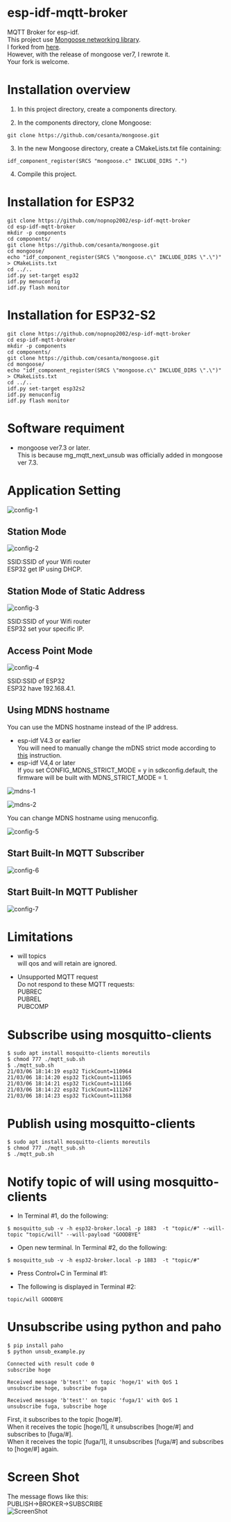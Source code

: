 # esp-idf-mqtt-broker
MQTT Broker for esp-idf.   
This project use [Mongoose networking library](https://github.com/cesanta/mongoose).   
I forked from [here](https://github.com/bigw00d/esp32_mongoose_sample).   
However, with the release of mongoose ver7, I rewrote it.   
Your fork is welcome.   


# Installation overview

1. In this project directory, create a components directory.

2. In the components directory, clone Mongoose:
```
git clone https://github.com/cesanta/mongoose.git
```

3. In the new Mongoose directory, create a CMakeLists.txt file containing:
```
idf_component_register(SRCS "mongoose.c" INCLUDE_DIRS ".")
```

4. Compile this project.


# Installation for ESP32
```
git clone https://github.com/nopnop2002/esp-idf-mqtt-broker
cd esp-idf-mqtt-broker
mkdir -p components
cd components/
git clone https://github.com/cesanta/mongoose.git
cd mongoose/
echo "idf_component_register(SRCS \"mongoose.c\" INCLUDE_DIRS \".\")" > CMakeLists.txt
cd ../..
idf.py set-target esp32
idf.py menuconfig
idf.py flash monitor
```

# Installation for ESP32-S2
```
git clone https://github.com/nopnop2002/esp-idf-mqtt-broker
cd esp-idf-mqtt-broker
mkdir -p components
cd components/
git clone https://github.com/cesanta/mongoose.git
cd mongoose/
echo "idf_component_register(SRCS \"mongoose.c\" INCLUDE_DIRS \".\")" > CMakeLists.txt
cd ../..
idf.py set-target esp32s2
idf.py menuconfig
idf.py flash monitor
```

# Software requiment
- mongoose ver7.3 or later.   
This is because mg_mqtt_next_unsub was officially added in mongoose ver 7.3.   

# Application Setting

![config-1](https://user-images.githubusercontent.com/6020549/110200312-a307da00-7ea0-11eb-85fa-c76f932b8023.jpg)

## Station Mode
![config-2](https://user-images.githubusercontent.com/6020549/110200315-a4390700-7ea0-11eb-8021-f8355818fbb2.jpg)

SSID:SSID of your Wifi router   
ESP32 get IP using DHCP.    

## Station Mode of Static Address
![config-3](https://user-images.githubusercontent.com/6020549/110200316-a4390700-7ea0-11eb-9266-473ad7fb193e.jpg)

SSID:SSID of your Wifi router   
ESP32 set your specific IP.   

## Access Point Mode
![config-4](https://user-images.githubusercontent.com/6020549/110200317-a4d19d80-7ea0-11eb-84ec-21f78f97930b.jpg)

SSID:SSID of ESP32   
ESP32 have 192.168.4.1.   


## Using MDNS hostname
You can use the MDNS hostname instead of the IP address.   
- esp-idf V4.3 or earlier   
 You will need to manually change the mDNS strict mode according to [this](https://github.com/espressif/esp-idf/issues/6190) instruction.   
- esp-idf V4,4 or later  
 If you set CONFIG_MDNS_STRICT_MODE = y in sdkconfig.default, the firmware will be built with MDNS_STRICT_MODE = 1.

![mdns-1](https://user-images.githubusercontent.com/6020549/93420660-60e6de00-f8ea-11ea-9783-3c295130a840.jpg)

![mdns-2](https://user-images.githubusercontent.com/6020549/93420837-cdfa7380-f8ea-11ea-952c-64113c929df7.jpg)

You can change MDNS hostname using menuconfig.   

![config-5](https://user-images.githubusercontent.com/6020549/110200318-a56a3400-7ea0-11eb-8dfb-b07bbb03b0f1.jpg)

## Start Built-In MQTT Subscriber
![config-6](https://user-images.githubusercontent.com/6020549/110200319-a56a3400-7ea0-11eb-9a42-1c3543c9b802.jpg)

## Start Built-In MQTT Publisher
![config-7](https://user-images.githubusercontent.com/6020549/110200403-2b867a80-7ea1-11eb-9d07-80fefa3d4b34.jpg)

# Limitations
- will topics   
will qos and will retain are ignored.   

- Unsupported MQTT request   
Do not respond to these MQTT requests:   
PUBREC   
PUBREL   
PUBCOMP   

# Subscribe using mosquitto-clients
```
$ sudo apt install mosquitto-clients moreutils
$ chmod 777 ./mqtt_sub.sh
$ ./mqtt_sub.sh
21/03/06 18:14:19 esp32 TickCount=110964
21/03/06 18:14:20 esp32 TickCount=111065
21/03/06 18:14:21 esp32 TickCount=111166
21/03/06 18:14:22 esp32 TickCount=111267
21/03/06 18:14:23 esp32 TickCount=111368
```

# Publish using mosquitto-clients
```
$ sudo apt install mosquitto-clients moreutils
$ chmod 777 ./mqtt_sub.sh
$ ./mqtt_pub.sh
```

# Notify topic of will using mosquitto-clients
- In Terminal #1, do the following:   
```
$ mosquitto_sub -v -h esp32-broker.local -p 1883  -t "topic/#" --will-topic "topic/will" --will-payload "GOODBYE"
```

- Open new terminal. In Terminal #2, do the following:   
```
$ mosquitto_sub -v -h esp32-broker.local -p 1883  -t "topic/#"
```

- Press Control+C in Terminal #1:   

- The following is displayed in Terminal #2:   
```
topic/will GOODBYE
```

# Unsubscribe using python and paho
```
$ pip install paho
$ python unsub_example.py

Connected with result code 0
subscribe hoge

Received message 'b'test'' on topic 'hoge/1' with QoS 1
unsubscribe hoge, subscribe fuga

Received message 'b'test'' on topic 'fuga/1' with QoS 1
unsubscribe fuga, subscribe hoge
```

First, it subscribes to the topic [hoge/#].   
When it receives the topic [hoge/1], it unsubscribes [hoge/#] and subscribes to [fuga/#].   
When it receives the topic [fuga/1], it unsubscribes [fuga/#] and subscribes to [hoge/#] again.   

# Screen Shot
The message flows like this:   
PUBLISH->BROKER->SUBSCRIBE   
![ScreenShot](https://user-images.githubusercontent.com/6020549/110209284-e2e5b600-7ece-11eb-8fb3-941e6fdf56c6.jpg)

